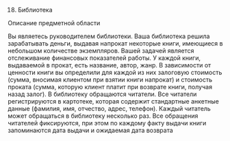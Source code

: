 18. Библиотека

Описание предметной области

Вы являетесь руководителем библиотеки. Ваша библиотека решила зарабатывать деньги, выдавая напрокат некоторые книги, имеющиеся в небольшом количестве экземпляров. Вашей задачей является отслеживание финансовых показателей работы. У каждой книги, выдаваемой в прокат, есть название, автор, жанр. В зависимости от ценности книги вы определили для каждой из них залоговую стоимость (сумма, вносимая клиентом при взятии книги напрокат) и стоимость проката (сумма, которую клиент платит при возврате книги, получая назад залог). В библиотеку обращаются читатели. Все читатели регистрируются в картотеке, которая содержит стандартные анкетные данные (фамилия, имя, отчество, адрес, телефон). Каждый читатель может обращаться в библиотеку несколько раз. Все обращения читателей фиксируются, при этом по каждому факту выдачи книги запоминаются дата выдачи и ожидаемая дата возврата
